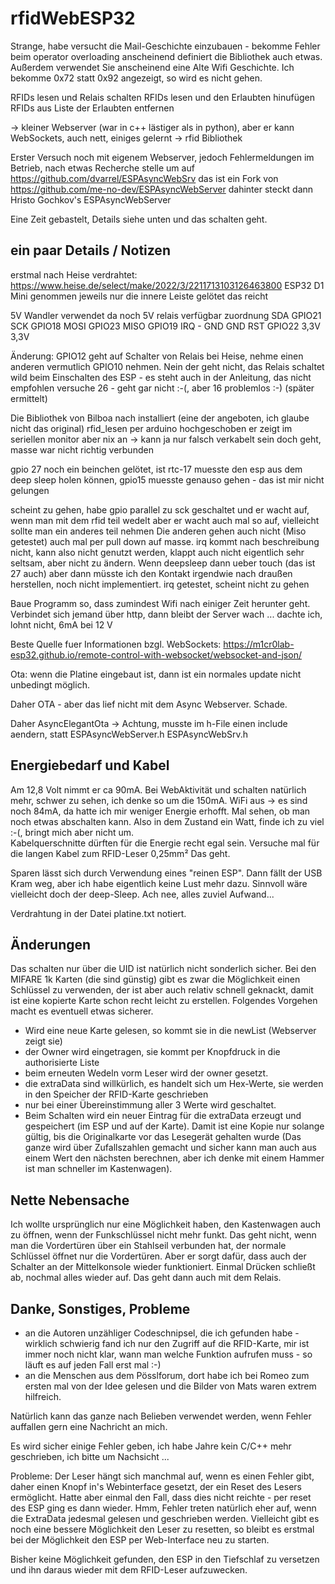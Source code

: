 # rfidWebESP32

Strange, habe versucht die Mail-Geschichte einzubauen - bekomme Fehler beim operator overloading anscheinend definiert die Bibliothek auch 
etwas. Außerdem verwendet Sie anscheinend eine Alte Wifi Geschichte. Ich bekomme 0x72 statt 0x92 angezeigt, so wird es nicht gehen. 


RFIDs lesen und Relais schalten
RFIDs lesen und den Erlaubten hinufügen
RFIDs aus Liste der Erlaubten entfernen 

-> kleiner Webserver (war in c++ lästiger als in python), aber er kann WebSockets, auch nett, einiges gelernt 
-> rfid Bibliothek

Erster Versuch noch mit eigenem Webserver, jedoch Fehlermeldungen im Betrieb, nach etwas Recherche stelle um
auf https://github.com/dvarrel/ESPAsyncWebSrv das ist ein Fork von https://github.com/me-no-dev/ESPAsyncWebServer
dahinter steckt dann Hristo Gochkov's ESPAsyncWebServer

Eine Zeit gebastelt, Details siehe unten und das schalten geht.


## ein paar Details / Notizen
erstmal nach Heise verdrahtet:
https://www.heise.de/select/make/2022/3/2211713103126463800
ESP32 D1 Mini genommen jeweils nur die innere Leiste gelötet
das reicht


5V Wandler verwendet da noch 5V relais verfügbar
zuordnung
SDA 	GPIO21
SCK 	GPIO18
MOSI 	GPIO23
MISO 	GPIO19
IRQ 	-
GND 	GND
RST 	GPIO22
3,3V 	3,3V 

Änderung: GPIO12 geht auf Schalter von Relais bei Heise, nehme einen 
anderen vermutlich GPIO10 nehmen. Nein der geht nicht, das Relais 
schaltet wild beim Einschalten des ESP - es steht auch in der Anleitung, das nicht 
empfohlen
versuche 26 - geht gar nicht :-(, aber 16 problemlos :-) (später ermittelt)

Die Bibliothek von Bilboa nach installiert (eine der angeboten, ich glaube nicht das original) 
rfid_lesen per arduino hochgeschoben er zeigt im seriellen monitor aber nix an
-> kann ja nur falsch verkabelt sein doch geht, masse war nicht richtig verbunden


gpio 27 noch ein beinchen gelötet, ist rtc-17 muesste den esp aus dem deep sleep 
holen können, gpio15 muesste genauso gehen - das ist mir nicht gelungen  

scheint zu gehen, habe gpio parallel zu sck geschaltet und er wacht auf, wenn man 
mit dem rfid teil wedelt aber er wacht auch mal so auf, vielleicht sollte man 
ein anderes teil nehmen 
Die anderen gehen auch nicht (Miso getestet) auch mal per pull down auf masse.
irq kommt nach beschreibung nicht, kann also nicht genutzt werden, klappt auch nicht 
eigentlich sehr seltsam, aber nicht zu ändern. Wenn deepsleep dann ueber touch (das ist 27 auch)
aber dann müsste ich den Kontakt irgendwie nach draußen herstellen, noch nicht implementiert.
irq getestet, scheint nicht zu gehen 

Baue Programm so, dass zumindest Wifi nach einiger Zeit herunter geht. 
Verbindet sich jemand über http, dann bleibt der Server wach ... dachte ich, lohnt nicht, 6mA bei 12 V 

Beste Quelle fuer Informationen bzgl. WebSockets: https://m1cr0lab-esp32.github.io/remote-control-with-websocket/websocket-and-json/

Ota: wenn die Platine eingebaut ist, dann ist ein normales update nicht unbedingt möglich. 

Daher OTA - aber das lief nicht mit dem Async Webserver. Schade. 

Daher AsyncElegantOta -> Achtung, musste im h-File einen include aendern, statt ESPAsyncWebServer.h ESPAsyncWebSrv.h

## Energiebedarf und Kabel
Am 12,8 Volt nimmt er ca 90mA. Bei WebAktivität und schalten natürlich mehr, schwer zu sehen, ich denke so um die 150mA.
WiFi aus -> es sind noch 84mA, da hatte ich mir weniger Energie erhofft. Mal sehen, ob man noch etwas abschalten kann.
Also in dem Zustand ein Watt, finde ich zu viel :-(, bringt mich aber nicht um.  
Kabelquerschnitte dürften für die Energie recht egal sein. Versuche mal für die langen Kabel zum RFID-Leser 0,25mm²
Das geht. 

Sparen lässt sich durch Verwendung eines "reinen ESP". Dann fällt der USB Kram weg, aber ich habe eigentlich keine
Lust mehr dazu. Sinnvoll wäre vielleicht doch der deep-Sleep. Ach nee, alles zuviel Aufwand...

Verdrahtung in der Datei platine.txt notiert.

## Änderungen
Das schalten nur über die UID ist natürlich nicht sonderlich sicher. Bei den MIFARE 1k Karten (die sind günstig) gibt es zwar die Möglichkeit
einen Schlüssel zu verwenden, der ist aber auch relativ schnell geknackt, damit ist eine kopierte Karte schon recht leicht zu erstellen. 
Folgendes Vorgehen macht es eventuell etwas sicherer. 

* Wird eine neue Karte gelesen, so kommt sie in die newList (Webserver zeigt sie)
* der Owner wird eingetragen, sie kommt per Knopfdruck in die authorisierte Liste 
* beim erneuten Wedeln vorm Leser wird der owner gesetzt. 
* die extraData sind willkürlich, es handelt sich um Hex-Werte, sie werden in den Speicher der RFID-Karte geschrieben
* nur bei einer Übereinstimmung aller 3 Werte wird geschaltet. 
* Beim Schalten wird ein neuer Eintrag für die extraData erzeugt und gespeichert (im ESP und auf der Karte). 
  Damit ist eine Kopie nur solange gültig, bis die Originalkarte vor das Lesegerät gehalten wurde
  (Das ganze wird über Zufallszahlen gemacht und sicher kann man auch aus einem Wert den nächsten berechnen, aber ich denke mit einem Hammer ist man schneller im Kastenwagen).

## Nette Nebensache 
Ich wollte ursprünglich nur eine Möglichkeit haben, den Kastenwagen auch zu öffnen, wenn der Funkschlüssel nicht mehr funkt. 
Das geht nicht, wenn man die Vordertüren über ein Stahlseil verbunden hat, der normale Schlüssel öffnet nur die Vordertüren. Aber er sorgt 
dafür, dass auch der Schalter an der Mittelkonsole wieder funktioniert. Einmal Drücken schließt ab, nochmal alles wieder auf. Das geht 
dann auch mit dem Relais.  

## Danke, Sonstiges, Probleme 

* an die Autoren unzähliger Codeschnipsel, die ich gefunden habe - wirklich schwierig fand ich nur den Zugriff auf die RFID-Karte, mir 
ist immer noch nicht klar, wann man welche Funktion aufrufen muss - so läuft es auf jeden Fall erst mal :-) 
* an die Menschen aus dem Pösslforum, dort habe ich bei Romeo zum ersten mal von der Idee gelesen und die Bilder von Mats waren extrem hilfreich. 

Natürlich kann das ganze nach Belieben verwendet werden, wenn Fehler auffallen gern eine Nachricht an mich.

Es wird sicher einige Fehler geben, ich habe Jahre kein C/C++ mehr geschrieben, ich bitte um Nachsicht ...

Probleme: Der Leser hängt sich manchmal auf, wenn es einen Fehler gibt, daher einen Knopf in's Webinterface gesetzt, der ein 
Reset des Lesers ermöglicht. Hatte aber einmal den Fall, dass dies nicht reichte - per reset des ESP ging es dann wieder. Hmm, 
Fehler treten natürlich eher auf, wenn die ExtraData jedesmal gelesen und geschrieben werden. Vielleicht gibt es noch eine 
bessere Möglichkeit den Leser zu resetten, so bleibt es erstmal bei der Möglichkeit den ESP per Web-Interface neu zu starten.

Bisher keine Möglichkeit gefunden, den ESP in den Tiefschlaf zu versetzen und ihn daraus wieder mit dem RFID-Leser aufzuwecken.  
 
